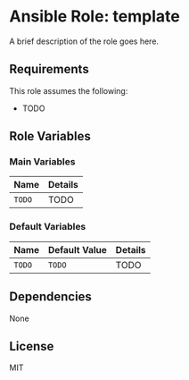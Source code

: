 # Ansible Role: template

A brief description of the role goes here.

## Requirements

This role assumes the following:

* TODO

## Role Variables

### Main Variables

| Name | Details |
| --- | --- |
| `TODO` | TODO |

### Default Variables

| Name | Default Value | Details |
| --- | --- | --- |
| `TODO` | `TODO` | TODO |

## Dependencies

None

## License

MIT
